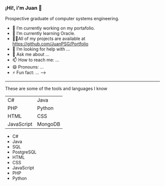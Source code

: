 ### ¡Hi!, i'm Juan 👋
Prospective graduate of computer systems engineering.

- 🔭 I’m currently working on my portafolio.
- 🌱 I’m currently learning Oracle.
- 👨‍💻All of my projects are available at https://github.com/JuanPSG/Portfolio
- 🤔 I’m looking for help with ...
- 💬 Ask me about ...
- 📫 How to reach me: ...
- 😄 Pronouns: ...
- ⚡ Fun fact: ...
-->

***
These are some of the tools and languages I know

|  |  |
| ------ | ----------- |
| C# | Java |
| PHP | Python |
| HTML | CSS |
| JavaScript | MongoDB | 



<ul>
    <li>C#</li>
    <li>Java</li>
    <li>SQL</li>
    <li>PostgreSQL</li>
    <li>HTML</li>
    <li>CSS</li>
    <li>JavaScript</li>
    <li>PHP</li>
    <li>Python</li>
</ul>
